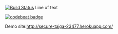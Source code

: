 [![Build Status](https://travis-ci.com/metinkok/bil481odev1.svg?branch=main)](https://travis-ci.com/metinkok/bil481odev1)
Line of text

[![codebeat badge](https://codebeat.co/badges/2701534d-0d62-45bc-b6c0-ebca13ce769f)](https://codebeat.co/projects/github-com-metinkok-bil481odev1-main)

Demo site:http://secure-taiga-23477.herokuapp.com/